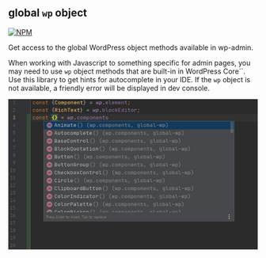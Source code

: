 ## global `wp` object 

[![NPM](https://nodei.co/npm/global-wp.png?compact=true)](https://nodei.co/npm/global-wp/)

Get access to the global WordPress object methods available in wp-admin.

When working with Javascript to something specific for admin pages, you may need to use `wp` object methods that are built-in in WordPress Core``. Use this library to get hints for autocomplete in your IDE. If the `wp` object is not available, a friendly error will be displayed in dev console.

![](https://raw.githubusercontent.com/awps/global-wp/master/.github/global-wp.jpg)
